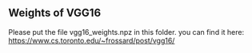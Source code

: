 ## Weights of VGG16
Please put the file vgg16_weights.npz in this folder.
you can find it here: https://www.cs.toronto.edu/~frossard/post/vgg16/